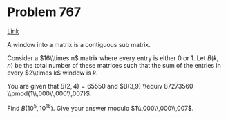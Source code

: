 # Problem 767

[Link](https://projecteuler.net/problem=767)

A window into a matrix is a contiguous sub matrix.

Consider a $16\\times n$ matrix where every entry is either $0$ or $1$. Let $B(k,n)$ be the total number of these matrices such that the sum of the entries in every $2\\times k$ window is $k$.

You are given that $B(2,4) = 65550$ and $B(3,9) \\equiv 87273560 \\pmod{1\\,000\\,000\\,007}$.

Find $B(10^5,10^{16})$. Give your answer modulo $1\\,000\\,000\\,007$.
